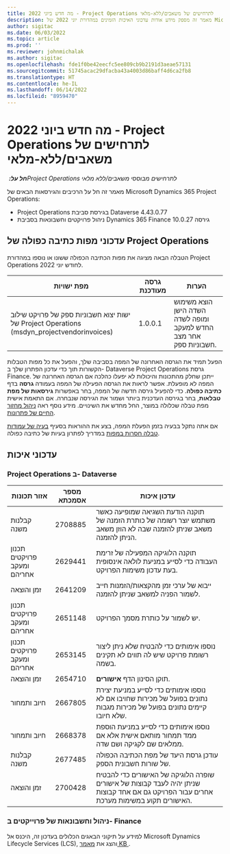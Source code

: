 ```yaml
---
title: מה חדש ביוני 2022 - Project Operations לתרחישים של משאבים/ללא-מלאי
description: מאמר זה מספק מידע אודות עדכוני האיכות הזמינים במהדורת יוני 2022 של Microsoft Dynamics 365 Project Operations עבור תרחישים מבוססי-משאב/לא במלאי.
author: sigitac
ms.date: 06/03/2022
ms.topic: article
ms.prod: ''
ms.reviewer: johnmichalak
ms.author: sigitac
ms.openlocfilehash: fde1f0be42eecfc5ee809cb9b2191d3aeae57131
ms.sourcegitcommit: 51745acac29dfacba43a4003d86baff4d6ca2fb8
ms.translationtype: HT
ms.contentlocale: he-IL
ms.lasthandoff: 06/14/2022
ms.locfileid: "8959470"
---
```

# <a name="whats-new-june-2022---project-operations-for-resourcenon-stocked-based-scenarios"></a>מה חדש ביוני 2022 - Project Operations לתרחישים של משאבים/ללא-מלאי

_**חל על:** ‏Project Operations לתרחישים מבוססי משאבים/ללא מלאי_

מאמר זה חל על הרכיבים והגירסאות הבאים של Microsoft Dynamics 365 Project Operations:

- Project Operations בגירסת סביבת Dataverse 4.43.0.77
- ניהול פרויקטים וחשבונאות בסביבת Dynamics 365 Finance גירסה 10.0.27

## <a name="project-operations-dual-write-maps-updates"></a>עדכוני מפות כתיבה כפולה של Project Operations

הטבלה הבאה מציגה את מפות הכתיבה הכפולה ששונו או נוספו במהדורת Project Operations לחודש יוני 2022.

| מפת ישויות | גרסה מעודכנת | הערות  |
| --- | --- | --- |
| ישות יצוא חשבוניות ספק של פרויקט שילוב של Project Operations (msdyn_projectvendorinvoices‎)‎ | 1.0.0.1 | הוצא משימוש השדה הישן ומופה לשדה החדש למעקב אחר מצב חשבוניות ספק. |

הפעל תמיד את הגרסה האחרונה של המפה בסביבה שלך, והפעל את כל מפות הטבלות הקשורות תוך כדי עדכון הפתרון שלך ב- Dataverse Project Operations גרסת Finance. ייתכן שחלק מהתכונות והיכולות לא יפעלו כהלכה אם הגרסה האחרונה של המפה לא מופעלת. אפשר לראות את הגרסה הפעילה של המפה בעמודה **גרסה** בדף **כתיבה כפולה**. כדי להפעיל גירסה חדשה של המפה, בחר באפשרות **גירסאות של מפת טבלאות**, בחר בגירסה העדכנית ביותר ושמור את הגירסה שנבחרה. אם התאמת אישית מפת טבלה שכלולה במוצר, החל מחדש את השינויים. מידע נוסף ראה [ניהול מחזור החיים של פתרונות](/dynamics365/fin-ops-core/dev-itpro/data-entities/dual-write/app-lifecycle-management).

אם אתה נתקל בבעיה בזמן הפעלת המפה, בצע את ההוראות בסעיף [בעיה של עמודות טבלה חסרות במפות](/dynamics365/fin-ops-core/dev-itpro/data-entities/dual-write/dual-write-troubleshooting-finops-upgrades#missing-table-columns-issue-on-maps) במדריך לפתרון בעיות של כתיבה כפולה.

## <a name="quality-updates"></a>עדכוני איכות

### <a name="project-operations-on-dataverse"></a>Project Operations ב- Dataverse

| אזור תכונות | מספר אסמכתא | עדכון איכות |
| --- | --- | --- |
| קבלנות משנה | 2708885 | תוקנה הודעת השגיאה שמופיעה כאשר משתמש יוצר רשומה של כותרת הזמנה של משאב שניתן להזמנה שבה לא הוזן משאב הניתן להזמנה. |
| ‏‫תכנון פרויקטים ומעקב אחריהם | 2629441 | תוקנה הלוגיקה המפעילה של זרימת העבודה כדי לסייע במניעת לולאה אינסופית בעת עדכון משימות הפרויקט. |
| זמן והוצאה | 2641209 | ייבוא של ערכי זמן מהקצאות/הזמנות חייב לשמור הפניה למשאב שניתן להזמנה. |
| ‏‫תכנון פרויקטים ומעקב אחריהם | 2651148 | יש לשמור על כותרת מסמך הפרויקט.|
| ‏‫תכנון פרויקטים ומעקב אחריהם | 2653145 | נוספו אימותים כדי להבטיח שלא ניתן ליצור רשומת פרויקט שיש לה תווים לא תקינים בשמה. |
| זמן והוצאה | 2654710 | תוקן הסינון הדף **אישורים**. |
| חיוב ותמחור | 2667805 | נוספו אימותים כדי לסייע במניעת יצירת נתונים בפועל של מכירות שחויבו אם לא קיימים נתונים בפועל של מכירות מגבות שלא חיובו. |
| חיוב ותמחור | 2668378 | נוספו אימותים כדי לסייע במניעת הוספת ממד תמחור מותאם אישית אלא אם ממלאים שם לקגיקה ושם שדה. |
| קבלנות משנה | 2677485 | עודכן גרסת היעד של מפת הכתיבה הכפולה של שורות חשבונית הספק. |
| זמן והוצאה | 2700428 | שופרה הלוגיקה של האישורים כדי להבטיח שניתן יהיה לעבד קבוצות של אישורים אחרים עבור הפרויקט גם אם אחד קבוצות האישורים תקוע במשימות מערכת. |

### <a name="project-management-and-accounting-in-finance"></a>ניהול וחשבונאות של פרוייקטים ב- Finance

למידע על תיקוני הבאגים הכלולים בעדכון זה, היכנס אל Microsoft Dynamics Lifecycle Services‏ (LCS), והצג את [מאמר KB ](https://fix.lcs.dynamics.com/Issue/Details?bugId=673271).
